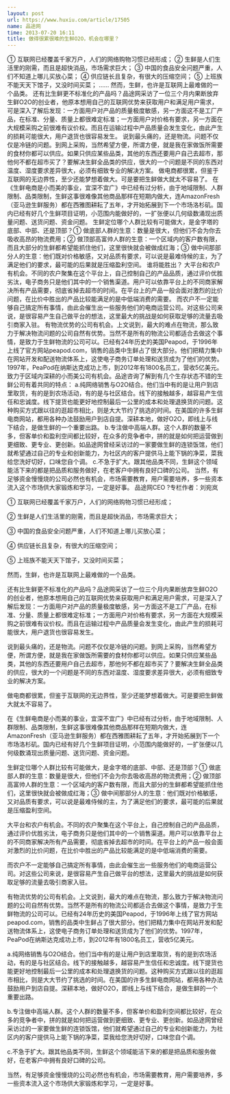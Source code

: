 ```yaml
---
layout: post
url: https://www.huxiu.com/article/17505
name: 品途网
time: 2013-07-20 16:11
title: 做得很累很难的生鲜O2O，机会在哪里？
---
```

① 互联网已经覆盖千家万户，人们的网络购物习惯已经形成； ② 生鲜是人们生活里的刚需，而且是超快消品，市场需求巨大； ③ 中国的食品安全问题严重，人们不知道上哪儿买放心菜； ④ 供应链长且复杂，有很大的压缩空间； ⑤ 上班族不能天天下馆子，又没时间买菜； …… 然而，生鲜，也许是互联网上最难做的一个品类。 还有比生鲜更不标准化的产品吗？品途网采访了一位三个月内果断放弃生鲜O2O的创业者，他原本想用自己的互联网优势来获取用户和满足用户需求，可是深入了解后发现：一方面用户对产品的质量极度敏感，另一方面这不是工厂产品，在标准、分量、质量上都很难定标准；一方面用户对价格有要求，另一方面在大规模采购之前很难有议价权。而且在运输过程中产品质量会发生变化，由此产生的损耗可能很大，用户退货也很容易发生。 说到最头痛的，还是物流。问题不仅仅是冷链的问题。到网上采购，当然希望方便，所谓方便，就是我在家做饭所需要的食材你都可以供应。如果只供应某些品类，其他的东西还要用户自己去超市，那他何不都在超市买了？要解决生鲜全品类的供应，很大的一个问题是不同的东西对温度、湿度要求差异很大，必须有细致专业的解决方案。 做电商都很累，但鉴于互联网的无边界性，至少还能梦想着做大。可是要把生鲜做大就太不容易了。 在《生鲜电商是小而美的事业，宜深不宜广》中已经有过分析，由于地域限制、人群限制、品类限制，生鲜这事很难像其他商品那样在短期内做大，连AmazonFresh（亚马逊生鲜服务）都在西雅图耕耘了五年，才开始拓展到下一个市场洛杉矶。国内已经有好几个生鲜项目证明，小范围内能做好的，一扩张便以几何级数涌现出质量问题、送货问题、资金问题。 生鲜定位哪个人群比较有可能做大，是金字塔的底部、中部、还是顶部？① 做底部人群的生意：数量是很大，但他们不会为你去吸收高昂的物流费用；② 做顶部高富帅人群的生意：一个区域内的客户数有限，而且大部分的生鲜都希望能抓住他们，这里很快就会被做成红海；③ 做中间那部分人的生意：他们既对价格敏感，又对品质有要求，可以说是最难侍候的主，为了满足他们的要求，最可能的后果就是压缩盈利空间。 谁将能胜出？ 大平台和农户有机会。不同的农户聚集在这个平台上，自己控制自己的产品品质，通过评价优胜劣汰，电子商务只是他们其中的一个销售渠道。用户可以依靠平台上的不同商家解决所有产品需要，彻底省掉去超市的时间。在平台上的产品一般会面对激烈的比价问题，在比价中胜出的产品比较能满足的是中低端消费的需要。 而农户不一定能够自己搞定所有事情，由此会催生出一些服务他们的电商运营公司。对这些公司来说，是很容易产生自己做平台的想法，这里最大的挑战是如何获取足够的流量去吸引商家入驻。 有物流优势的公司有机会。上文说到，最大的难点在物流，那么致力于解决物流问题的公司自然有优势。当然不是所有的物流公司都适合去做这个事情，是致力于生鲜物流的公司可以。已经有24年历史的美国Peapod，于1996年上线了官方网站peapod.com，销售的品类中生鲜占了很大部分。他们把精力集中在网站开发和配送物流体系上，这使电子商务订单处理和送货成为了他们的优势。1997年，PeaPod在纳斯达克成功上市，到2012年有1800名员工，营收5亿美元。 致力于区域内深耕的小而美公司有机会。品途咨询了解到有几个生存状态不错的生鲜公司有着共同的特点： a.纯网络销售与O2O结合。他们当中有的是让用户到店里取货，有的是到农场活动，有的是与社区结合。线下的接触越多，越容易产生信任和忠诚度。线下提货也能更好地控制最后一公里的成本和处理退换货的问题。这种购买方式跟以往的逛超市相比，则是大大节约了挑选的时间。在美国的许多生鲜电商网站，都用各种办法鼓励用户到店自提。深耕本地，做好O2O，即线上与线下结合，是做生鲜的一个重要出路。 b.专注做中高端人群。这个人群的数量不多，但客单价和盈利空间都比较好，在众多的竞争者中，拼的就是如何把运营做到更细致、更专业、更创新。如品途网曾经采访过的一家要做生鲜的连锁饭馆，他们就希望通过自己的专业和创新能力，为社区内的客户提供马上能下锅的净菜，菜我给您洗好切好，口味您自个调。 c.不急于扩大。跟其他品类不同，生鲜这个领域能活下来的都是把品质和服务做好，在老客户中拥有良好口碑的公司。 当然，有足够资金慢慢烧的公司必然也有机会，市场需要教育，用户需要培养，多一些资本流入这个市场供大家锻炼和学习，一定是好事。 品途网CEO ?专栏作者：刘宛岚

① 互联网已经覆盖千家万户，人们的网络购物习惯已经形成；

② 生鲜是人们生活里的刚需，而且是超快消品，市场需求巨大；

③ 中国的食品安全问题严重，人们不知道上哪儿买放心菜；

④ 供应链长且复杂，有很大的压缩空间；

⑤ 上班族不能天天下馆子，又没时间买菜；

然而，生鲜，也许是互联网上最难做的一个品类。

还有比生鲜更不标准化的产品吗？品途网采访了一位三个月内果断放弃生鲜O2O的创业者，他原本想用自己的互联网优势来获取用户和满足用户需求，可是深入了解后发现：一方面用户对产品的质量极度敏感，另一方面这不是工厂产品，在标准、分量、质量上都很难定标准；一方面用户对价格有要求，另一方面在大规模采购之前很难有议价权。而且在运输过程中产品质量会发生变化，由此产生的损耗可能很大，用户退货也很容易发生。

说到最头痛的，还是物流。问题不仅仅是冷链的问题。到网上采购，当然希望方便，所谓方便，就是我在家做饭所需要的食材你都可以供应。如果只供应某些品类，其他的东西还要用户自己去超市，那他何不都在超市买了？要解决生鲜全品类的供应，很大的一个问题是不同的东西对温度、湿度要求差异很大，必须有细致专业的解决方案。

做电商都很累，但鉴于互联网的无边界性，至少还能梦想着做大。可是要把生鲜做大就太不容易了。

在《生鲜电商是小而美的事业，宜深不宜广》中已经有过分析，由于地域限制、人群限制、品类限制，生鲜这事很难像其他商品那样在短期内做大，连AmazonFresh（亚马逊生鲜服务）都在西雅图耕耘了五年，才开始拓展到下一个市场洛杉矶。国内已经有好几个生鲜项目证明，小范围内能做好的，一扩张便以几何级数涌现出质量问题、送货问题、资金问题。

生鲜定位哪个人群比较有可能做大，是金字塔的底部、中部、还是顶部？① 做底部人群的生意：数量是很大，但他们不会为你去吸收高昂的物流费用；② 做顶部高富帅人群的生意：一个区域内的客户数有限，而且大部分的生鲜都希望能抓住他们，这里很快就会被做成红海；③ 做中间那部分人的生意：他们既对价格敏感，又对品质有要求，可以说是最难侍候的主，为了满足他们的要求，最可能的后果就是压缩盈利空间。

大平台和农户有机会。不同的农户聚集在这个平台上，自己控制自己的产品品质，通过评价优胜劣汰，电子商务只是他们其中的一个销售渠道。用户可以依靠平台上的不同商家解决所有产品需要，彻底省掉去超市的时间。在平台上的产品一般会面对激烈的比价问题，在比价中胜出的产品比较能满足的是中低端消费的需要。

而农户不一定能够自己搞定所有事情，由此会催生出一些服务他们的电商运营公司。对这些公司来说，是很容易产生自己做平台的想法，这里最大的挑战是如何获取足够的流量去吸引商家入驻。

有物流优势的公司有机会。上文说到，最大的难点在物流，那么致力于解决物流问题的公司自然有优势。当然不是所有的物流公司都适合去做这个事情，是致力于生鲜物流的公司可以。已经有24年历史的美国Peapod，于1996年上线了官方网站peapod.com，销售的品类中生鲜占了很大部分。他们把精力集中在网站开发和配送物流体系上，这使电子商务订单处理和送货成为了他们的优势。1997年，PeaPod在纳斯达克成功上市，到2012年有1800名员工，营收5亿美元。

a.纯网络销售与O2O结合。他们当中有的是让用户到店里取货，有的是到农场活动，有的是与社区结合。线下的接触越多，越容易产生信任和忠诚度。线下提货也能更好地控制最后一公里的成本和处理退换货的问题。这种购买方式跟以往的逛超市相比，则是大大节约了挑选的时间。在美国的许多生鲜电商网站，都用各种办法鼓励用户到店自提。深耕本地，做好O2O，即线上与线下结合，是做生鲜的一个重要出路。

b.专注做中高端人群。这个人群的数量不多，但客单价和盈利空间都比较好，在众多的竞争者中，拼的就是如何把运营做到更细致、更专业、更创新。如品途网曾经采访过的一家要做生鲜的连锁饭馆，他们就希望通过自己的专业和创新能力，为社区内的客户提供马上能下锅的净菜，菜我给您洗好切好，口味您自个调。

c.不急于扩大。跟其他品类不同，生鲜这个领域能活下来的都是把品质和服务做好，在老客户中拥有良好口碑的公司。

当然，有足够资金慢慢烧的公司必然也有机会，市场需要教育，用户需要培养，多一些资本流入这个市场供大家锻炼和学习，一定是好事。

